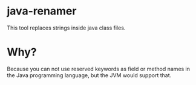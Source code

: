 java-renamer
============

This tool replaces strings inside java class files.

Why?
====

Because you can not use reserved keywords as field or method names in the Java
programming language, but the JVM would support that.

